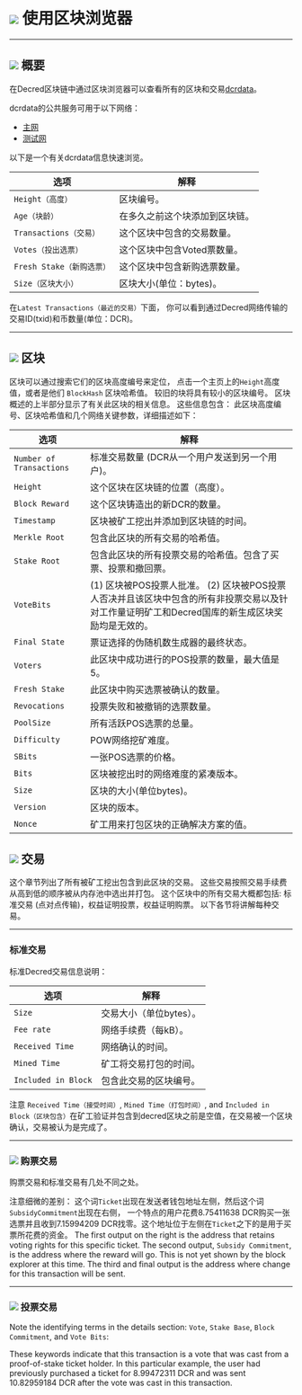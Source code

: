 # <img class="dcr-icon" src="/img/dcr-icons/BlockExplorer.svg" /> 使用区块浏览器

---

## <img class="dcr-icon" src="/img/dcr-icons/Info.svg" /> 概要

在Decred区块链中通过区块浏览器可以查看所有的区块和交易[dcrdata](https://github.com/decred/dcrdata)。

dcrdata的公共服务可用于以下网络：

- [主网](https://dcrdata.decred.org)
- [测试网](https://testnet.decred.org)

以下是一个有关dcrdata信息快速浏览。

选项         | 解释
---            | ---
`Height（高度）`       | 区块编号。
`Age（块龄）`          | 在多久之前这个块添加到区块链。
`Transactions（交易）` | 这个区块中包含的交易数量。
`Votes（投出选票）`        | 这个区块中包含Voted票数量。
`Fresh Stake（新购选票）`  | 这个区块中包含新购选票数量。
`Size（区块大小）`         | 区块大小(单位：bytes)。

在`Latest Transactions（最近的交易）`下面， 你可以看到通过Decred网络传输的交易ID(txid)和币数量(单位：DCR)。

---

## <img class="dcr-icon" src="/img/dcr-icons/Blocks.svg" /> 区块

区块可以通过搜索它们的区块高度编号来定位，
点击一个主页上的`Height`高度值，或者是他们
`BlockHash` 区块哈希值。 较旧的块将具有较小的区块编号。
区块概述的上半部分显示了有关此区块的相关信息。
这些信息包含： 此区块高度编号、区块哈希值和几个网络关键参数，详细描述如下：

选项                   | 解释
---                      | ---
`Number of Transactions` | 标准交易数量 (DCR从一个用户发送到另一个用户)。
`Height`                 | 这个区块在区块链的位置（高度）。
`Block Reward`           | 这个区块铸造出的新DCR的数量。
`Timestamp`              | 区块被矿工挖出并添加到区块链的时间。
`Merkle Root`            | 包含此区块的所有交易的哈希值。
`Stake Root`             | 包含此区块的所有投票交易的哈希值。包含了买票、投票和撤回票。
`VoteBits`               | (1) 区块被POS投票人批准。 (2) 区块被POS投票人否决并且该区块中包含的所有非投票交易以及针对工作量证明矿工和Decred国库的新生成区块奖励均是无效的。
`Final State`            | 票证选择的伪随机数生成器的最终状态。
`Voters`                 | 此区块中成功进行的POS投票的数量，最大值是5。
`Fresh Stake`            | 此区块中购买选票被确认的数量。
`Revocations`            | 投票失败和被撤销的选票数量。
`PoolSize`               | 所有活跃POS选票的总量。
`Difficulty`             | POW网络挖矿难度。
`SBits`                  | 一张POS选票的价格。
`Bits`                   | 区块被挖出时的网络难度的紧凑版本。
`Size`                   | 区块的大小(单位bytes)。
`Version`                | 区块的版本。
`Nonce`                  | 矿工用来打包区块的正确解决方案的值。

## <img class="dcr-icon" src="/img/dcr-icons/Transactions.svg" /> 交易

这个章节列出了所有被矿工挖出包含到此区块的交易。
这些交易按照交易手续费从高到低的顺序被从内存池中选出并打包。
这个区块中的所有交易大概都包括: 标准交易 (点对点传输)，权益证明投票，权益证明购票。
以下各节将讲解每种交易。

---

### 标准交易

标准Decred交易信息说明：

选项              | 解释
---                 | ---
`Size`              | 交易大小（单位bytes）。
`Fee rate`          | 网络手续费（每kB）。
`Received Time`     | 网络确认的时间。
`Mined Time`        | 矿工将交易打包的时间。
`Included in Block` | 包含此交易的区块编号。

注意 `Received Time（接受时间）`, `Mined Time（打包时间）`, and `Included in Block（区块包含）`在矿工验证并包含到decred区块之前是空值，在交易被一个区块确认，交易被认为是完成了。


---

### <img class="dcr-icon" src="/img/dcr-icons/TicketLive.svg" /> 购票交易

购票交易和标准交易有几处不同之处。

注意细微的差别： 这个词`Ticket`出现在发送者钱包地址左侧，然后这个词`SubsidyCommitment`出现在右侧，
一个特点的用户花费8.75411638 DCR购买一张选票并且收到7.15994209 DCR找零。这个地址位于左侧在`Ticket`之下的是用于买票所花费的资金。
The first output on the right is the address that retains
voting rights for this specific ticket. The second output, `Subsidy
Commitment`, is the address where the reward will go. This is not yet
shown by the block explorer at this time. The third and final output
is the address where change for this transaction will be sent.

---

### <img class="dcr-icon" src="/img/dcr-icons/TicketVoted.svg" /> 投票交易

Note the identifying terms in the details section: `Vote`, `Stake
Base`, `Block Commitment`, and `Vote Bits`:

These keywords indicate that this transaction is a vote that was cast
from a proof-of-stake ticket holder. In this particular example, the
user had previously purchased a ticket for 8.99472311 DCR and was
sent 10.82959184 DCR after the vote was cast in this transaction.
